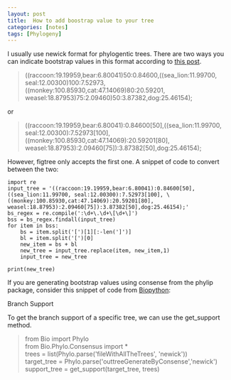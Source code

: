 ```yaml
---
layout: post
title:  How to add boostrap value to your tree
categories: [notes]
tags: [Phylogeny]
---
```


I usually use newick format for phylogentic trees. There are two ways you can indicate bootstrap values in this format according to [this post](http://www.megasoftware.net/mega4/WebHelp/glossary/rh_newick_format.htm).


>((raccoon:19.19959,bear:6.80041)50:0.84600,((sea_lion:11.99700, seal:12.00300)100:7.52973,((monkey:100.85930,cat:47.14069)80:20.59201, weasel:18.87953)75:2.09460)50:3.87382,dog:25.46154);
>
or

>((raccoon:19.19959,bear:6.80041):0.84600[50],((sea_lion:11.99700, seal:12.00300):7.52973[100],((monkey:100.85930,cat:47.14069):20.59201[80], weasel:18.87953):2.09460[75]):3.87382[50],dog:25.46154);


However, figtree only accepts the first one. A snippet of code to convert between the two:

	import re
	input_tree = '((raccoon:19.19959,bear:6.80041):0.84600[50],((sea_lion:11.99700, seal:12.00300):7.52973[100], \
	((monkey:100.85930,cat:47.14069):20.59201[80], weasel:18.87953):2.09460[75]):3.87382[50],dog:25.46154);'
	bs_regex = re.compile(':\d+\.\d+\[\d+\]') 
	bss = bs_regex.findall(input_tree) 
	for item in bss:
	    bs = item.split('[')[1][:-len(']')]
	    bl = item.split('[')[0]
	    new_item = bs + bl 
	    new_tree = input_tree.replace(item, new_item,1)
	    input_tree = new_tree

	print(new_tree)

If you are generating bootstrap values using consense from the phylip package, consider this snippet of code from [Biopython](http://biopython.org/wiki/Phylo):

Branch Support

To get the branch support of a specific tree, we can use the get_support method.

>from Bio import Phylo  
>from Bio.Phylo.Consensus import *  
>trees = list(Phylo.parse('fileWithAllTheTrees', 'newick'))  
>target\_tree = Phylo.parse('outtreeGenerateByConsense','newick')  
>support\_tree = get_support(target\_tree, trees)

